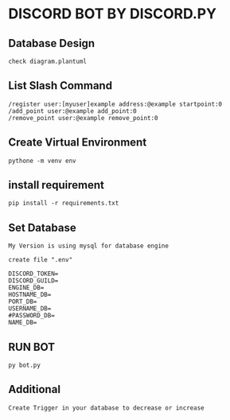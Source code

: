 # DISCORD BOT BY DISCORD.PY

## Database Design
    check diagram.plantuml

## List Slash Command
    /register user:[myuser]example address:@example startpoint:0
    /add_point user:@example add_point:0
    /remove_point user:@example remove_point:0

## Create Virtual Environment
    pythone -m venv env

## install requirement
    pip install -r requirements.txt

## Set Database
    My Version is using mysql for database engine

    create file ".env"

    DISCORD_TOKEN=
    DISCORD_GUILD=
    ENGINE_DB= 
    HOSTNAME_DB=
    PORT_DB=
    USERNAME_DB=
    #PASSWORD_DB=
    NAME_DB=


## RUN BOT
    py bot.py

## Additional
    Create Trigger in your database to decrease or increase 